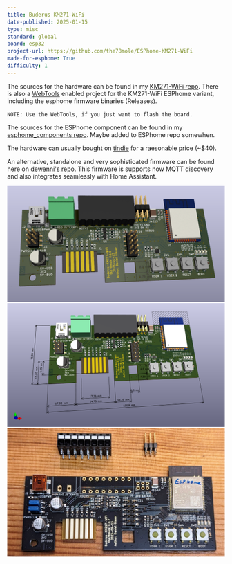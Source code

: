 ```yaml
---
title: Buderus KM271-WiFi
date-published: 2025-01-15
type: misc
standard: global
board: esp32
project-url: https://github.com/the78mole/ESPhome-KM271-WiFi
made-for-esphome: True
difficulty: 1
---
```

The sources for the hardware can be found in my [KM271-WiFi repo](https://github.com/the78mole/km271-wifi). There is also a [WebTools](https://the78mole.github.io/ESPhome-KM271-WiFi/) enabled project for the KM271-WiFi ESPhome variant, including the esphome firmware binaries (Releases).

    NOTE: Use the WebTools, if you just want to flash the board.

The sources for the ESPhome component can be found in my [esphome_components repo](https://github.com/the78mole/esphome_components). Maybe added to ESPhome repo somewhen.

The hardware can usually bought on [tindie](https://www.tindie.com/products/24664/) for a raesonable price (~$40).

An alternative, standalone and very sophisticated firmware can be found here on [dewenni's repo](https://github.com/dewenni/ESP_Buderus_KM271). This firmware is supports now MQTT discovery and also integrates seamlessly with Home Assistant.

![Rendering](KM217-WiFi-rendered.png "KM271-WiFi HQ Rendering")
![Rendering Measurments](KM217-WiFi-rendered_meas.png "KM271-WiFi Rendering with measurements")
![Photo](KM271-WiFi-photo-0.0.7.jpg)
